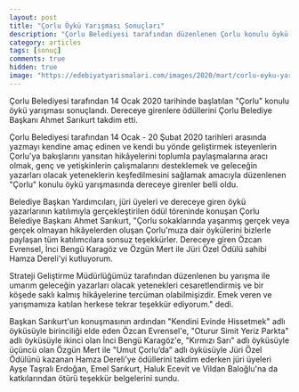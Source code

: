 ```yaml
---
layout: post
title: "Çorlu Öykü Yarışması Sonuçları"
description: "Çorlu Belediyesi tarafından düzenlenen Çorlu konulu öykü yarışması sonuçlandı."
category: articles
tags: [sonuç]
comments: true
hidden: true
image: "https://edebiyatyarismalari.com/images/2020/mart/corlu-oyku-yarismasi-sonuclari.jpg"
---
```


Çorlu Belediyesi tarafından 14 Ocak 2020 tarihinde başlatılan "Çorlu" konulu öykü yarışması sonuçlandı. Dereceye girenlere ödüllerini Çorlu Belediye Başkanı Ahmet Sarıkurt takdim etti.  

Çorlu Belediyesi tarafından 14 Ocak - 20 Şubat 2020 tarihleri arasında yazmayı kendine amaç edinen ve kendi bu yönde geliştirmek isteyenlerin Çorlu'ya bakışlarını yansıtan hikâyelerini toplumla paylaşmalarına aracı olmak, genç ve yetişkinlerin çalışmalarını desteklemek ve geleceğin yazarları olacak yeteneklerin keşfedilmesini sağlamak amacıyla düzenlenen "Çorlu" konulu öykü yarışmasında dereceye girenler belli oldu.  

Belediye Başkan Yardımcıları, jüri üyeleri ve dereceye giren öykü yazarlarının katılımıyla gerçekleştirilen ödül töreninde konuşan Çorlu Belediye Başkanı Ahmet Sarıkurt, "Çorlu sokaklarında yaşanmış gerçek veya gerçek olmayan hikâyelerden oluşan Çorlu'muza dair öykülerini bizlerle paylaşan tüm katılımcılara sonsuz teşekkürler. Dereceye giren Özcan Evrensel, İnci Bengü Karagöz ve Özgün Mert ile Jüri Özel Ödülü sahibi Hamza Dereli'yi kutluyorum.  

Strateji Geliştirme Müdürlüğümüz tarafından düzenlenen bu yarışma ile umarım geleceğin yazarları olacak yetenekleri cesaretlendirmiş ve bir köşede saklı kalmış hikâyelerine tercüman olabilmişizdir. Emek veren ve yarışmamıza katılan herkese tekrar teşekkür ediyorum." dedi.  

Başkan Sarıkurt'un konuşmasının ardından "Kendini Evinde Hissetmek" adlı öyküsüyle birinciliği elde eden Özcan Evrensel'e, "Oturur Simit Yeriz Parkta" adlı öyküsüyle ikinci olan İnci Bengü Karagöz'e, "Kırmızı Sarı" adlı öyküsüyle üçüncü olan Özgün Mert ile "Umut Çorlu’da” adlı öyküsüyle Jüri Özel Ödülünü kazanan Hamza Dereli'ye ödüllerini takdim ederken jüri üyeleri Ayşe Taşralı Erdoğan, Emel Sarıkurt, Haluk Ecevit ve Vildan Baloğlu'na da katkılarından ötürü teşekkür belgelerini sundu.